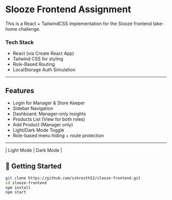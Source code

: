 # Slooze Frontend Assignment

This is a React + TailwindCSS implementation for the Slooze frontend take-home challenge.

### Tech Stack
- React (via Create React App)
- Tailwind CSS for styling
- Role-Based Routing
- LocalStorage Auth Simulation

---

## Features

-  Login for Manager & Store Keeper
-  Sidebar Navigation
-  Dashboard: Manager-only insights
-  Products List (View for both roles)
-  Add Product (Manager only)
-  Light/Dark Mode Toggle
-  Role-based menu hiding + route protection

---


| Light Mode | Dark Mode |


## 🚀 Getting Started

```bash
git clone https://github.com/sshresth52/slooze-frontend.git
cd slooze-frontend
npm install
npm start
